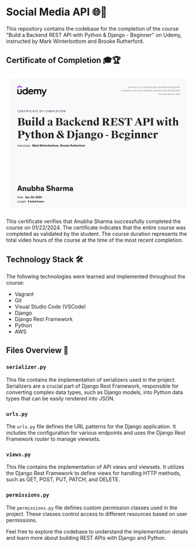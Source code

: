 # Social Media API 🌐🚀

This repository contains the codebase for the completion of the course "Build a Backend REST API with Python & Django - Beginner" on Udemy, instructed by Mark Winterbottom and Brooke Rutherford.

## Certificate of Completion 🎓🏆

![Certificate of Completion](certificate.jpg)

This certificate verifies that Anubha Sharma successfully completed the course on 01/22/2024. The certificate indicates that the entire course was completed as validated by the student. The course duration represents the total video hours of the course at the time of the most recent completion.

## Technology Stack 🛠️

The following technologies were learned and implemented throughout the course:

- Vagrant
- Git
- Visual Studio Code (VSCode)
- Django
- Django Rest Framework
- Python
- AWS

## Files Overview 📁

### `serializer.py`

This file contains the implementation of serializers used in the project. Serializers are a crucial part of Django Rest Framework, responsible for converting complex data types, such as Django models, into Python data types that can be easily rendered into JSON.

### `urls.py`

The `urls.py` file defines the URL patterns for the Django application. It includes the configuration for various endpoints and uses the Django Rest Framework router to manage viewsets.

### `views.py`

This file contains the implementation of API views and viewsets. It utilizes the Django Rest Framework to define views for handling HTTP methods, such as GET, POST, PUT, PATCH, and DELETE.

### `permissions.py`

The `permissions.py` file defines custom permission classes used in the project. These classes control access to different resources based on user permissions.

Feel free to explore the codebase to understand the implementation details and learn more about building REST APIs with Django and Python.
